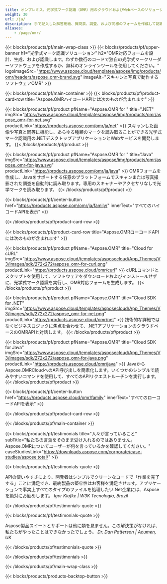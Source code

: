 ```yaml
---
title: オンプレミス、光学式マーク認識（OMR）用のクラウドおよびWebベースのソリューション
weight: 30
url: /ja/
description: 手で記入した解答用紙、質問票、調査、および同様のフォームを作成して認識します。ハードウェアシステムと同等に競合するOMRソフトウェアを構築します。
aliases:
    - /page/omr/
---
```


{{< blocks/products/pf/main-wrap-class >}}
{{< blocks/products/pf/upper-banner h1="光学式マーク認識ソリューション" h2="OMR対応フォームを設計、生成、および認識します。わずか数行のコードで独自の光学式マークリーダーソフトウェアを作成するか、無料のオンラインツールを使用してください。" logoImageSrc="https://www.aspose.cloud/templates/aspose/img/products/omr/headers/aspose_omr-brand.svg" imageAlt="スキャンと写真で動作するソフトウェアOMR" >}}

{{< blocks/products/pf/main-container >}}
{{< blocks/products/pf/product-card-row title="Aspose.OMRハイコードAPIには次のものが含まれます" >}}

{{< blocks/products/pf/product pfName="Aspose.OMR for " title=".NET" imgSrc="https://www.aspose.cloud/templates/aspose/img/products/omr/aspose_omr-for-net.svg" productLink="https://products.aspose.com/omr/ja/net" >}}
スキャンした画像や写真と同等に機能し、あらゆる種類のマークを読み取ることができる光学式マーク認識用の.NETデスクトップアプリケーションとWebサービスを開発します。
{{< /blocks/products/pf/product >}}

{{< blocks/products/pf/product pfName="Aspose.OMR for " title="Java" imgSrc="https://www.aspose.cloud/templates/aspose/img/products/omr/aspose_omr-for-java.svg" productLink="https://products.aspose.com/omr/ja/java" >}}
OMRフォームを作成し、Javaをサポートする任意のプラットフォームでスキャンまたは写真撮影された調査を自動的に読み取ります。専用のスキャナーやアクセサリなしで光学マークを読み取ります。
{{< /blocks/products/pf/product >}}

{{< blocks/products/pf/center-button href="https://products.aspose.com/omr/ja/family/" innerText="すべてのハイコードAPIを表示" >}}

{{< /blocks/products/pf/product-card-row >}}

{{< blocks/products/pf/product-card-row title="Aspose.OMRローコードAPIには次のものが含まれます" >}}

{{< blocks/products/pf/product pfName="Aspose.OMR" title="Cloud for cURL" imgSrc="https://www.aspose.cloud/templates/asposecloud/App_Themes/V3/images/sdk/272x272/aspose_omr-for-curl.png" productLink="https://products.aspose.cloud/omr/curl" >}}
cURLコマンドとスクリプトを使用して、ソフトウェアをダウンロードおよびインストールせずに、光学式マーク認識を実行し、OMR対応フォームを生成します。
{{< /blocks/products/pf/product >}}

{{< blocks/products/pf/product pfName="Aspose.OMR" title="Cloud SDK for .NET" imgSrc="https://www.aspose.cloud/templates/asposecloud/App_Themes/V3/images/sdk/272x272/aspose_omr-for-net.png" productLink="https://products.aspose.cloud/omr/net" >}}
技術的な詳細ではなくビジネスロジックに焦点を合わせて、.NETアプリケーションのクラウドベースのOMRAPIと対話します。
{{< /blocks/products/pf/product >}}

{{< blocks/products/pf/product pfName="Aspose.OMR" title="Cloud SDK for Java" imgSrc="https://www.aspose.cloud/templates/asposecloud/App_Themes/V3/images/sdk/272x272/aspose_omr-for-java.png" productLink="https://products.aspose.cloud/omr/java" >}}
JavaからAspose.OMRCloudへのAPI呼び出しを簡素化します。いくつかのシンプルで読みやすいコマンドを使用して、すべてのAPIリクエストルーチンを実行します。
{{< /blocks/products/pf/product >}}

{{< blocks/products/pf/center-button href="https://products.aspose.cloud/omr/family" innerText="すべてのローコードAPIを表示" >}}

{{< /blocks/products/pf/product-card-row >}}

{{< /blocks/products/pf/main-container >}}

{{< blocks/products/pf/testimonials title="人々が言っていること" subTitle="私たちの言葉をそのまま受け入れるのではありません。 Aspose.OMRについてユーザーが何を言っているかを確認してください。" caseStudiesLink="https://downloads.aspose.com/corporate/case-studies/aspose.total/" >}}

{{< blocks/products/pf/testimonials-quote >}}
<p class="first">
 APIの使いやすさにより、開発者はシンプルでクリーンなコードで「作業を完了する」ことに満足でき、最終製品の堅牢性はお客様を満足させます。アプリケーションで事実上すべてのタイプのファイルを処理したい.Net企業には、Asposeを絶対にお勧めします。
 <em>
  Igor Klafke | W3K Tecnologia, Brazil
 </em>
</p>

{{< /blocks/products/pf/testimonials-quote >}}

{{< blocks/products/pf/testimonials-quote >}}
<p class="second">
 Aspose製品スイートとサポートは他に類を見ません。この解決策がなければ、私たちがやったことはできなかったでしょう。
 <em>
  Dr. Dan Patterson | Acumen, UK
 </em>
</p>

{{< /blocks/products/pf/testimonials-quote >}}

{{< /blocks/products/pf/testimonials >}}

{{< /blocks/products/pf/main-wrap-class >}}

{{< blocks/products/products-backtop-button >}}